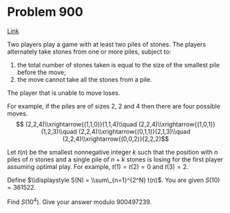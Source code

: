 # Problem 900

[Link](https://projecteuler.net/problem=900)

Two players play a game with at least two piles of stones. The players alternately take stones from one or more piles, subject to:

1.  the total number of stones taken is equal to the size of the smallest pile before the move;
2.  the move cannot take all the stones from a pile.

The player that is unable to move loses.

For example, if the piles are of sizes 2, 2 and 4 then there are four possible moves. $$ (2,2,4)\\xrightarrow{(1,1,0)}(1,1,4)\\quad (2,2,4)\\xrightarrow{(1,0,1)}(1,2,3)\\quad (2,2,4)\\xrightarrow{(0,1,1)}(2,1,3)\\quad (2,2,4)\\xrightarrow{(0,0,2)}(2,2,2)$$

Let $t(n)$ be the smallest nonnegative integer $k$ such that the position with $n$ piles of $n$ stones and a single pile of $n+k$ stones is losing for the first player assuming optimal play. For example, $t(1) = t(2) = 0$ and $t(3) = 2$.

Define $\\displaystyle S(N) = \\sum\_{n=1}^{2^N} t(n)$. You are given $S(10) = 361522$.

Find $S(10^4)$. Give your answer modulo $900497239$.